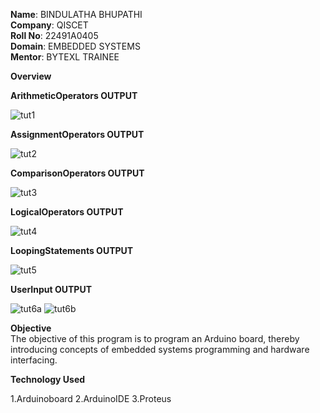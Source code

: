 **Name**: BINDULATHA BHUPATHI<br>
**Company**: QISCET<br>
**Roll No**: 22491A0405<br>
**Domain**: EMBEDDED SYSTEMS<br>
**Mentor**: BYTEXL TRAINEE<br>

**Overview**

**ArithmeticOperators OUTPUT**

![tut1](https://github.com/user-attachments/assets/a8c766d6-7f11-476e-8963-1c0dcfd44b15)

**AssignmentOperators OUTPUT**

![tut2](https://github.com/user-attachments/assets/a18a32b0-4eda-43e8-858e-b3e75299ac80)

**ComparisonOperators OUTPUT**

![tut3](https://github.com/user-attachments/assets/dc68e65c-ad98-4e2f-b24d-38be9867454c)

**LogicalOperators OUTPUT**

![tut4](https://github.com/user-attachments/assets/e017d78d-7ccd-4f38-b520-142df2bc6200)

**LoopingStatements OUTPUT**

![tut5](https://github.com/user-attachments/assets/f2753228-767b-4a89-984b-c54ed185e122)

**UserInput OUTPUT**

![tut6a](https://github.com/user-attachments/assets/514015e8-29b2-4006-91e5-317f49ea1ff6)
![tut6b](https://github.com/user-attachments/assets/52bdb78d-e3bc-4f06-bb46-d75e17e35dcd)

**Objective**<br>
The objective of this program is to program an Arduino board, thereby introducing concepts of embedded systems programming and hardware interfacing.

**Technology Used**

1.Arduinoboard
2.ArduinoIDE
3.Proteus
